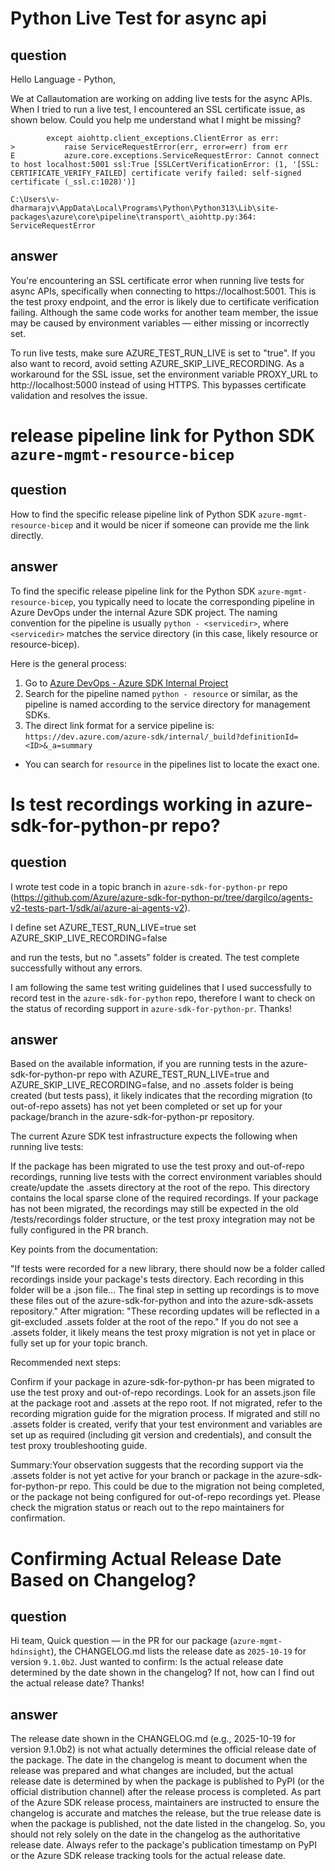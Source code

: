 # Python Live Test for async api

## question 
Hello Language - Python,

We at Callautomation are working on adding live tests for the async APIs. When I tried to run a live test, I encountered an SSL certificate issue, as shown below. Could you help me understand what I might be missing?

```
        except aiohttp.client_exceptions.ClientError as err:
>           raise ServiceRequestError(err, error=err) from err
E           azure.core.exceptions.ServiceRequestError: Cannot connect to host localhost:5001 ssl:True [SSLCertVerificationError: (1, '[SSL: CERTIFICATE_VERIFY_FAILED] certificate verify failed: self-signed certificate (_ssl.c:1028)')]

C:\Users\v-dharmarajv\AppData\Local\Programs\Python\Python313\Lib\site-packages\azure\core\pipeline\transport\_aiohttp.py:364: ServiceRequestError
```

## answer
You're encountering an SSL certificate error when running live tests for async APIs, specifically when connecting to https://localhost:5001. This is the test proxy endpoint, and the error is likely due to certificate verification failing. Although the same code works for another team member, the issue may be caused by environment variables — either missing or incorrectly set.

To run live tests, make sure AZURE_TEST_RUN_LIVE is set to "true". If you also want to record, avoid setting AZURE_SKIP_LIVE_RECORDING. As a workaround for the SSL issue, set the environment variable PROXY_URL to http://localhost:5000 instead of using HTTPS. This bypasses certificate validation and resolves the issue.

# release pipeline link for Python SDK `azure-mgmt-resource-bicep`

## question

How to find the specific release pipeline link of Python SDK `azure-mgmt-resource-bicep` and it would be nicer if someone can provide me the link directly.

## answer

To find the specific release pipeline link for the Python SDK `azure-mgmt-resource-bicep`, you typically need to locate the corresponding pipeline in Azure DevOps under the internal Azure SDK project. The naming convention for the pipeline is usually `python - <servicedir>`, where `<servicedir>` matches the service directory (in this case, likely resource or resource-bicep).

Here is the general process:
1. Go to [Azure DevOps - Azure SDK Internal Project](https://dev.azure.com/azure-sdk/internal/_build)
2. Search for the pipeline named `python - resource` or similar, as the pipeline is named according to the service directory for management SDKs.
3. The direct link format for a service pipeline is: `https://dev.azure.com/azure-sdk/internal/_build?definitionId=<ID>&_a=summary`
- You can search for `resource` in the pipelines list to locate the exact one.

# Is test recordings working in azure-sdk-for-python-pr repo?

## question

I wrote test code in a topic branch in `azure-sdk-for-python-pr` repo (https://github.com/Azure/azure-sdk-for-python-pr/tree/dargilco/agents-v2-tests-part-1/sdk/ai/azure-ai-agents-v2).
 
I define 
set AZURE_TEST_RUN_LIVE=true
set AZURE_SKIP_LIVE_RECORDING=false
 
and run the tests, but no ".assets" folder is created. The test complete successfully without any errors.
 
I am following the same test writing guidelines that I used successfully to record test in the `azure-sdk-for-python` repo, therefore I want to check on the status of recording support in `azure-sdk-for-python-pr`. Thanks!

## answer

Based on the available information, if you are running tests in the azure-sdk-for-python-pr repo with AZURE_TEST_RUN_LIVE=true and AZURE_SKIP_LIVE_RECORDING=false, and no .assets folder is being created (but tests pass), it likely indicates that the recording migration (to out-of-repo assets) has not yet been completed or set up for your package/branch in the azure-sdk-for-python-pr repository.

The current Azure SDK test infrastructure expects the following when running live tests:

If the package has been migrated to use the test proxy and out-of-repo recordings, running live tests with the correct environment variables should create/update the .assets directory at the root of the repo. This directory contains the local sparse clone of the required recordings.
If your package has not been migrated, the recordings may still be expected in the old /tests/recordings folder structure, or the test proxy integration may not be fully configured in the PR branch.

Key points from the documentation:

"If tests were recorded for a new library, there should now be a folder called recordings inside your package's tests directory. Each recording in this folder will be a .json file... The final step in setting up recordings is to move these files out of the azure-sdk-for-python and into the azure-sdk-assets repository."
After migration: "These recording updates will be reflected in a git-excluded .assets folder at the root of the repo."
If you do not see a .assets folder, it likely means the test proxy migration is not yet in place or fully set up for your topic branch.

Recommended next steps:

Confirm if your package in azure-sdk-for-python-pr has been migrated to use the test proxy and out-of-repo recordings. Look for an assets.json file at the package root and .assets at the repo root.
If not migrated, refer to the recording migration guide for the migration process.
If migrated and still no .assets folder is created, verify that your test environment and variables are set up as required (including git version and credentials), and consult the test proxy troubleshooting guide.

Summary:Your observation suggests that the recording support via the .assets folder is not yet active for your branch or package in the azure-sdk-for-python-pr repo. This could be due to the migration not being completed, or the package not being configured for out-of-repo recordings yet. Please check the migration status or reach out to the repo maintainers for confirmation.

# Confirming Actual Release Date Based on Changelog?

## question

Hi team,
Quick question — in the PR for our package (`azure-mgmt-hdinsight`), the CHANGELOG.md lists the release date as `2025-10-19` for version `9.1.0b2`.
Just wanted to confirm: Is the actual release date determined by the date shown in the changelog?
If not, how can I find out the actual release date?
Thanks!

## answer

The release date shown in the CHANGELOG.md (e.g., 2025-10-19 for version 9.1.0b2) is not what actually determines the official release date of the package. The date in the changelog is meant to document when the release was prepared and what changes are included, but the actual release date is determined by when the package is published to PyPI (or the official distribution channel) after the release process is completed.
As part of the Azure SDK release process, maintainers are instructed to ensure the changelog is accurate and matches the release, but the true release date is when the package is published, not the date listed in the changelog.
So, you should not rely solely on the date in the changelog as the authoritative release date. Always refer to the package's publication timestamp on PyPI or the Azure SDK release tracking tools for the actual release date.
